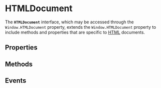 # HTMLDocument

<div class='overview'><span class="seoSummary">The <strong><code>HTMLDocument</code></strong> interface, which may be accessed through the <code>Window.HTMLDocument</code> property, extends the <code>Window.HTMLDocument</code> property to include methods and properties that are specific to <a class="glossaryLink" href="/en-US/docs/Glossary/HTML" title="HTML: HTML (HyperText Markup Language) is a descriptive language that specifies webpage structure.">HTML</a> documents.</span></div>

## Properties

## Methods

## Events
